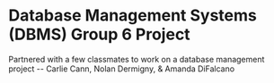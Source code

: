 # Database Management Systems (DBMS) Group 6 Project
Partnered with a few classmates to work on a database management project -- Carlie Cann, Nolan Dermigny, & Amanda DiFalcano
